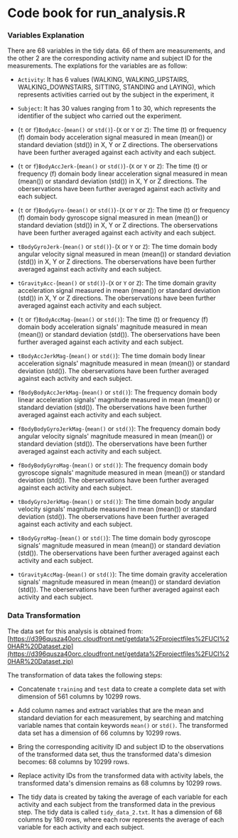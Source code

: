 Code book for run_analysis.R
===========

### Variables Explanation

There are 68 variables in the tidy data. 66 of them are measurements, and the other 2 are the corresponding activity name and subject ID for the measurements. The explations for the variables are as follow:

* `Activity`: It has 6 values (WALKING, WALKING_UPSTAIRS, WALKING_DOWNSTAIRS, SITTING, STANDING and LAYING), which represents activities carried out by the subject in the experiment, it

* `Subject`: It has 30 values ranging from 1 to 30, which represents the identifier of the subject who carried out the experiment.

* (`t` or `f`)`BodyAcc-`(`mean()` or `std()`)`-`(`X` or `Y` or `Z`): The time (t) or frequency (f) domain body acceleration signal measured in mean (mean()) or standard deviation (std()) in X, Y or Z directions. The oberservations have been further averaged against each activity and each subject.

* (`t` or `f`)`BodyAccJerk-`(`mean()` or `std()`)`-`(`X` or `Y` or `Z`): The time (t) or frequency (f) domain body linear acceleration signal measured in mean (mean()) or standard deviation (std()) in X, Y or Z directions. The oberservations have been further averaged against each activity and each subject.

* (`t` or `f`)`BodyGyro-`(`mean()` or `std()`)`-`(`X` or `Y` or `Z`): The time (t) or frequency (f) domain body gyroscope signal measured in mean (mean()) or standard deviation (std()) in X, Y or Z directions. The oberservations have been further averaged against each activity and each subject.

* `tBodyGyroJerk-`(`mean()` or `std()`)`-`(`X` or `Y` or `Z`): The time domain body angular velocity signal measured in mean (mean()) or standard deviation (std()) in X, Y or Z directions. The oberservations have been further averaged against each activity and each subject.

* `tGravityAcc-`(`mean()` or `std()`)`-`(`X` or `Y` or `Z`): The time domain gravity acceleration signal measured in mean (mean()) or standard deviation (std()) in X, Y or Z directions. The oberservations have been further averaged against each activity and each subject.

* (`t` or `f`)`BodyAccMag-`(`mean()` or `std()`): The time (t) or frequency (f) domain body acceleration signals' magnitude measured in mean (mean()) or standard deviation (std()). The oberservations have been further averaged against each activity and each subject.

* `tBodyAccJerkMag-`(`mean()` or `std()`): The time domain body linear acceleration signals' magnitude measured in mean (mean()) or standard deviation (std()). The oberservations have been further averaged against each activity and each subject.

* `fBodyBodyAccJerkMag-`(`mean()` or `std()`): The frequency domain body linear acceleration signals' magnitude measured in mean (mean()) or standard deviation (std()). The oberservations have been further averaged against each activity and each subject.

* `fBodyBodyGyroJerkMag-`(`mean()` or `std()`): The frequency domain body angular velocity signals' magnitude measured in mean (mean()) or standard deviation (std()). The oberservations have been further averaged against each activity and each subject.

* `fBodyBodyGyroMag-`(`mean()` or `std()`): The frequency domain body gyroscope signals' magnitude measured in mean (mean()) or standard deviation (std()). The oberservations have been further averaged against each activity and each subject.

* `tBodyGyroJerkMag-`(`mean()` or `std()`): The time domain body angular velocity signals' magnitude measured in mean (mean()) or standard deviation (std()). The oberservations have been further averaged against each activity and each subject.

* `tBodyGyroMag-`(`mean()` or `std()`): The time domain body gyroscope signals' magnitude measured in mean (mean()) or standard deviation (std()). The oberservations have been further averaged against each activity and each subject.

* `tGravityAccMag-`(`mean()` or `std()`): The time domain gravity acceleration signals' magnitude measured in mean (mean()) or standard deviation (std()). The oberservations have been further averaged against each activity and each subject.

### Data Transformation

The data set for this analysis is obtained from: 
[https://d396qusza40orc.cloudfront.net/getdata%2Fprojectfiles%2FUCI%20HAR%20Dataset.zip](https://d396qusza40orc.cloudfront.net/getdata%2Fprojectfiles%2FUCI%20HAR%20Dataset.zip)

The transformation of data takes the following steps:

* Concatenate `training` and `test` data to create a complete data set with dimension of 561 columns by 10299 rows.

* Add column names and extract variables that are the mean and standard deviation for each measurement, by searching and matching variable names that contain keywords `mean()` or `std()`. The transformed data set has a dimension of 66 columns by 10299 rows.

* Bring the corresponding acitivity ID and subject ID to the observations of the transformed data set, thus the transformed data's dimesion becomes: 68 columns by 10299 rows.

* Replace activity IDs from the transformed data with activity labels, the transformed data's dimension remains as 68 columns by 10299 rows.

* The tidy data is created by taking the average of each variable for each activity and each subject from the transformed data in the previous step. The tidy data is called `tidy_data_2.txt`. It has a dimension of 68 columns by 180 rows, where each row represents the average of each variable for each activity and each subject.
